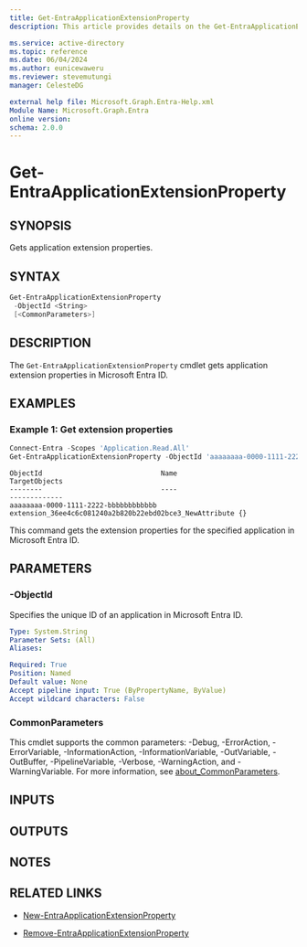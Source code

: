 ```yaml
---
title: Get-EntraApplicationExtensionProperty
description: This article provides details on the Get-EntraApplicationExtensionProperty command.

ms.service: active-directory
ms.topic: reference
ms.date: 06/04/2024
ms.author: eunicewaweru
ms.reviewer: stevemutungi
manager: CelesteDG

external help file: Microsoft.Graph.Entra-Help.xml
Module Name: Microsoft.Graph.Entra
online version:
schema: 2.0.0
---
```


# Get-EntraApplicationExtensionProperty

## SYNOPSIS

Gets application extension properties.

## SYNTAX

```powershell
Get-EntraApplicationExtensionProperty 
 -ObjectId <String>
 [<CommonParameters>]
```

## DESCRIPTION

The `Get-EntraApplicationExtensionProperty` cmdlet gets application extension properties in Microsoft Entra ID.

## EXAMPLES

### Example 1: Get extension properties

```powershell
Connect-Entra -Scopes 'Application.Read.All'
Get-EntraApplicationExtensionProperty -ObjectId 'aaaaaaaa-0000-1111-2222-bbbbbbbbbbbb'
```

```output
ObjectId                             Name                                                    TargetObjects
--------                             ----                                                    -------------
aaaaaaaa-0000-1111-2222-bbbbbbbbbbbb extension_36ee4c6c081240a2b820b22ebd02bce3_NewAttribute {}
```

This command gets the extension properties for the specified application in Microsoft Entra ID.

## PARAMETERS

### -ObjectId

Specifies the unique ID of an application in Microsoft Entra ID.

```yaml
Type: System.String
Parameter Sets: (All)
Aliases:

Required: True
Position: Named
Default value: None
Accept pipeline input: True (ByPropertyName, ByValue)
Accept wildcard characters: False
```

### CommonParameters

This cmdlet supports the common parameters: -Debug, -ErrorAction, -ErrorVariable, -InformationAction, -InformationVariable, -OutVariable, -OutBuffer, -PipelineVariable, -Verbose, -WarningAction, and -WarningVariable. For more information, see [about_CommonParameters](https://go.microsoft.com/fwlink/?LinkID=113216).

## INPUTS

## OUTPUTS

## NOTES

## RELATED LINKS

- [New-EntraApplicationExtensionProperty](New-EntraApplicationExtensionProperty.md)

- [Remove-EntraApplicationExtensionProperty](Remove-EntraApplicationExtensionProperty.md)
